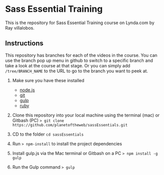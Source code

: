# Sass Essential Training
This is the repository for Sass Essential Training course on Lynda.com by Ray villalobos.

## Instructions
This repository has branches for each of the videos in the course. You can use the branch pop up menu in github to switch to a specific branch and take a look at the course at that stage. Or you can simply add `/tree/BRANCH_NAME` to the URL to go to the branch you want to peek at.

1. Make sure you have these installed
	- [node.js](http://nodejs.org/)
	- [git](http://git-scm.com/)
	- [gulp](http://gulpjs.com/)
	- [ruby](http://gulpjs.com/)

2. Clone this repository into your local machine using the terminal (mac) or Gitbash (PC) `> git clone https://github.com/planetoftheweb/sassEssentials.git`
3. CD to the folder `cd sassEssentials`
4. Run `> npm-install` to install the project dependencies
5. Install gulp.js via the Mac terminal or Gitbash on a PC `> npm install -g gulp`
5. Run the Gulp command `> gulp`